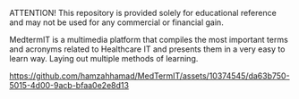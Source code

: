 ATTENTION!
This repository is provided solely for educational reference and may not be used for any commercial or financial gain.

MedtermIT is a multimedia platform that compiles the most important terms and acronyms related to Healthcare IT and presents them in a very easy to learn way. Laying out multiple methods of learning. 




https://github.com/hamzahhamad/MedTermIT/assets/10374545/da63b750-5015-4d00-9acb-bfaa0e2e8d13

